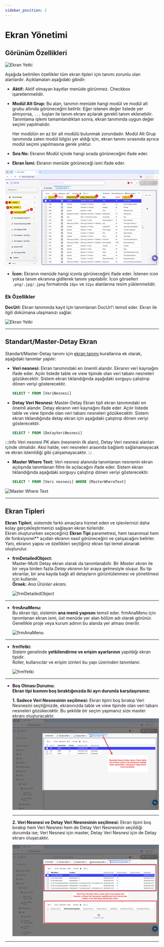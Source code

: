 ```yaml
---
sidebar_position: 2
---
```


# Ekran Yönetimi

## Görünüm Özellikleri

![Ekran Yetki](./assets/anaMenu.webp) 

Aşağıda belirtilen özellikler tüm ekran tipleri için tanımı zorunlu olan alanlardır. Açıklamaları aşağıdaki gibidir:
- **Aktif:** Aktif olmayan kayıtlar menüde görünmez. Checkbox işaretlenmelidir.
- **Modül Alt Grup:** Bu alan, tanımın menüde hangi modül ve modül alt grubu altında görüneceğini belirtir. Eğer istenen değer listede yer almıyorsa, `...` tuşları ile tanım ekranı açılarak gerekli tanım eklenebilir. Tanımlama işlemi tamamlandıktan sonra, ekran tanımında uygun değer seçimi yapılmalıdır.

    Her modülün en az bir alt modülü bulunmak zorundadır. Modül Alt Grup tanımında zaten modül bilgisi yer aldığı için, ekran tanımı sırasında ayrıca modül seçimi yapılmasına gerek yoktur.
- **Sıra No:** Ekranın Modül içinde hangi sırada görüneceğini ifade eder.
- **Ekran İsmi:** Ekranın menüde görüneceği ismi ifade eder.

![Ekran Yetki](./assets/ekran_tanımı.webp) 

- **İcon:** Ekranın menüde hangi iconla görüneceğini ifade eder. İstenen icon yoksa tanım ekranına gidilerek tanımı yapılabilir. İcon görselleri `.png/.jpg/.jpeg` formatında `16px` ve `32px` alanlarına resim yüklenmelidir.

### Ek Özellikler

**DocUrl:** Ekran tanımında kayıt için tanımlanan DocUrl'i temsil eder. Ekran ile ilgili dokümana ulaşmanızı sağlar.

![Ekran Yetki](./assets/doc_url.webp) 

--- 

## Standart/Master-Detay Ekran

Standart/Master-Detay tanımı için [ekran tanımı](./ekran_yönetimi.md#ekran-yönetimi) kurallarına ek olarak, aşağıdaki tanımlar yapılır:
- **Veri nesnesi:** Ekran tanımındaki en önemli alandır. Ekranın veri kaynağını ifade eder. Açılır listede table ve view tipinde olan veri tabanı nesneleri gözükecektir. Sistem ekran tıklandığında aşağıdaki sorguyu çalıştırıp dönen veriyi gösterecektir.
    ```sql showLineNumbers
    SELECT * FROM [VeriNesnesi]
- **Detay Veri Nesnesi:** Master-Detay Ekran tipli ekran tanımındaki en önemli alandır. Detay ekranın veri kaynağını ifade eder. Açılır listede table ve view tipinde olan veri tabanı nesneleri gözükecektir. Sistem ekran tıklandığında detay ekran için aşağıdaki çalıştırıp dönen veriyi gösterecektir.

    ```sql showLineNumbers
    SELECT * FROM [DetayVeriNesnesi] 

:::info
Veri nesnesi PK alanı (nesnenin ilk alanı), Detay Veri nesnesi alanları içinde olmalıdır. Aksi halde, veri nesneleri arasında bağlantı sağlanamayacak ve ekran istenildiği gibi çalışamayacaktır.
:::

- **Master Where Text:** Veri nesnesi alanında tanımlanan nesnenin ekran açılışında tanımlanan filtre ile açılacağını ifade eder.
Sistem ekran tıklandığında aşağıdaki sorguyu çalıştırıp dönen veriyi gösterecektir.
    ```sql showLineNumbers
    SELECT * FROM [Veri nesnesi] WHERE [MasterWhereText]

![Master Where Text](./assets/master-detay.webp)

---

## Ekran Tipleri

**Ekran Tipleri**, sistemde farklı amaçlara hizmet eden ve işlevlerinizi daha kolay gerçekleştirmenizi sağlayan ekran türleridir.  
Ekran oluştururken seçeceğiniz **Ekran Tipi** parametresi, hem tasarımsal hem de fonksiyonel** açıdan ekranın nasıl görüneceğini ve çalışacağını belirler.  
Yani, ekranın yapısı ve özellikleri seçtiğiniz ekran tipi temel alınarak oluşturulur.

- **frmDetailedObject:**  
  Master-Multi Detay ekran olarak da tanımlanabilir. Bir *Master ekran* ile bir veya birden fazla *Detay ekranın* bir araya gelmesiyle oluşur. Bu tip ekranlar, bir ana kayda bağlı alt detayların görüntülenmesi ve yönetilmesi için kullanılır.  
  **Örnek:** *Ana Ürünler ekranı.*

  ![frmDetailedObject](./assets/frmDetailedObject.webp)

---

- **frmAnaMenu:**  
  Bu ekran tipi, sistemin **ana menü yapısını** temsil eder. frmAnaMenu için tanımlanan ekran ismi, üst menüde yer alan bölüm adı olarak görünür. Genellikle proje veya kurum adının bu alanda yer alması önerilir.

  ![frmAnaMenu](./assets/frmAnaMenu.png)

---

- **frmYetki:**  
  Sistem genelinde **yetkilendirme ve erişim ayarlarının** yapıldığı ekran tipidir.  
  Roller, kullanıcılar ve erişim izinleri bu yapı üzerinden tanımlanır.

  ![frmYetki](./assets/frmYetki.webp)

---

- **Boş Olması Durumu:**  
**Ekran tipi kısmını boş bıraktığınızda iki ayrı durumla karşılaşırsınız:**

  **1. Sadece Veri Nesnesinin seçilmesi:** Ekran tipini boş bırakıp Veri Nesnesini seçtiğinizde, ekranınızda table ve view tipinde olan veri tabanı nesneleri gözükecektir. Bu şekilde bir seçim yapmanız size master ekranı oluşturacaktır.
    ![boşdurumu_1](./assets/boş_durumu_1.webp)
  
  ---

  **2. Veri Nesnesi ve Detay Veri Nesnesinin seçilmesi:** Ekran tipini boş bırakıp hem Veri Nesnesi hem de Detay Veri Nesnesinin seçildiği durumda ise; Veri Nesnesi için master, Detay Veri Nesnesi için de Detay ekranı oluşacaktır. 

    ![boşdurumu_2](./assets/boş_durumu_2.webp)


---
